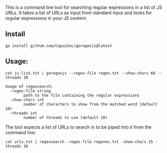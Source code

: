 This is a command line tool for searching regular expressions in a list of JS URLs. It takes a list of URLs as input from standard input and looks for regular expressions in your JS content.

## Install

```
go install github.com/CapuzSec/goregexjs@latest                               
```

## Usage:

```
cat js-list.txt | goregexjs --regex-file regex.txt --show-chars 60 --threads 30
```

```
Usage of regexsearch:
  -regex-file string
        path to the file containing the regular expressions
  -show-chars int
        number of characters to show from the matched word (default 10)
  -threads int
        number of threads to use (default 10)
```


The tool expects a list of URLs to search in to be piped into it from the command line:

```
cat urls.txt | regexsearch -regex-file regexes.txt -show-chars 15 -threads 20
```





